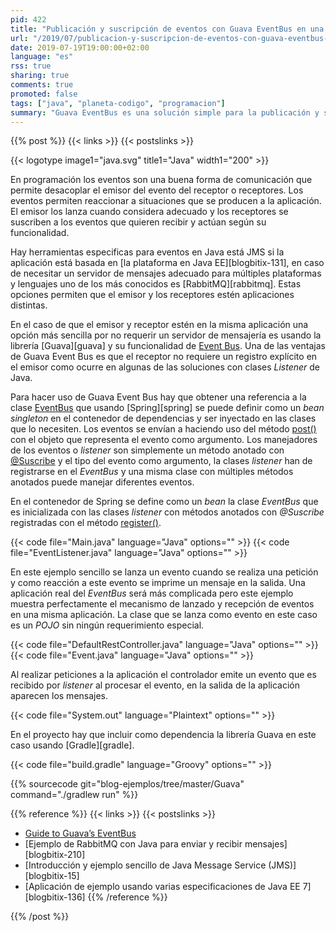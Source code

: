 ```yaml
---
pid: 422
title: "Publicación y suscripción de eventos con Guava EventBus en una aplicación Java"
url: "/2019/07/publicacion-y-suscripcion-de-eventos-con-guava-eventbus-en-una-aplicacion-java/"
date: 2019-07-19T19:00:00+02:00
language: "es"
rss: true
sharing: true
comments: true
promoted: false
tags: ["java", "planeta-codigo", "programacion"]
summary: "Guava EventBus es una solución simple para la publicación y suscripción de eventos en una misma aplicación y como tal no posee muchas de las capacidades que si tiene JMS o RabbitMQ, sin embargo, en algunos casos puede ser muy útil, una solución sencilla y sin requerimientos adicionales de infraesrtuctura."
---
```


{{% post %}}
{{< links >}}
{{< postslinks >}}

{{< logotype image1="java.svg" title1="Java" width1="200" >}}

En programación los eventos son una buena forma de comunicación que permite desacoplar el emisor del evento del receptor o receptores. Los eventos permiten reaccionar a situaciones que se producen a la aplicación. El emisor los lanza cuando considera adecuado y los receptores se suscriben a los eventos que quieren recibir y actúan según su funcionalidad.

Hay herramientas especificas para eventos en Java está JMS si la aplicación está basada en [la plataforma en Java EE][blogbitix-131], en caso de necesitar un servidor de mensajes adecuado para múltiples plataformas y lenguajes uno de los más conocidos es [RabbitMQ][rabbitmq]. Estas opciones permiten que el emisor y los receptores estén aplicaciones distintas.

En el caso de que el emisor y receptor estén en la misma aplicación una opción más sencilla por no requerir un servidor de mensajería es usando la librería [Guava][guava] y su funcionalidad de [Event Bus](https://github.com/google/guava/wiki/EventBusExplained). Una de las ventajas de Guava Event Bus es que el receptor no requiere un registro explícito en el emisor como ocurre en algunas de las soluciones con clases _Listener_ de Java.

Para hacer uso de Guava Event Bus hay que obtener una referencia a la clase [EventBus](https://guava.dev/releases/snapshot-jre/api/docs/com/google/common/eventbus/EventBus.html) que usando [Spring][spring] se puede definir como un _bean singleton_ en el contenedor de dependencias y ser inyectado en las clases que lo necesiten. Los eventos se envían a haciendo uso del método [post()](https://guava.dev/releases/snapshot-jre/api/docs/com/google/common/eventbus/EventBus.html#post-java.lang.Object-) con el objeto que representa el evento como argumento. Los manejadores de los eventos o _listener_ son simplemente un método anotado con [@Suscribe](https://guava.dev/releases/snapshot-jre/api/docs/com/google/common/eventbus/Subscribe.html) y el tipo del evento como argumento, la clases _listener_ han de registrarse en el _EventBus_ y una misma clase con múltiples métodos anotados puede manejar diferentes eventos.

En el contenedor de Spring se define como un _bean_ la clase _EventBus_ que es inicializada con las clases _listener_ con métodos anotados con _@Suscribe_ registradas con el método [register()](https://guava.dev/releases/snapshot-jre/api/docs/com/google/common/eventbus/EventBus.html#register-java.lang.Object-).

{{< code file="Main.java" language="Java" options="" >}}
{{< code file="EventListener.java" language="Java" options="" >}}

En este ejemplo sencillo se lanza un evento cuando se realiza una petición y como reacción a este evento se imprime un mensaje en la salida. Una aplicación real del _EventBus_ será más complicada pero este ejemplo muestra perfectamente el mecanismo de lanzado y recepción de eventos en una misma aplicación. La clase que se lanza como evento en este caso es un _POJO_ sin ningún requerimiento especial.

{{< code file="DefaultRestController.java" language="Java" options="" >}}
{{< code file="Event.java" language="Java" options="" >}}

Al realizar peticiones a la aplicación el controlador emite un evento que es recibido por _listener_ al procesar el evento, en la salida de la aplicación aparecen los mensajes.

{{< code file="System.out" language="Plaintext" options="" >}}

En el proyecto hay que incluir como dependencia la librería Guava en este caso usando [Gradle][gradle].

{{< code file="build.gradle" language="Groovy" options="" >}}

{{% sourcecode git="blog-ejemplos/tree/master/Guava" command="./gradlew run" %}}

{{% reference %}}
{{< links >}}
{{< postslinks >}}
* [Guide to Guava’s EventBus](https://www.baeldung.com/guava-eventbus)
* [Ejemplo de RabbitMQ con Java para enviar y recibir mensajes][blogbitix-210]
* [Introducción y ejemplo sencillo de Java Message Service (JMS)][blogbitix-15]
* [Aplicación de ejemplo usando varias especificaciones de Java EE 7][blogbitix-136]
{{% /reference %}}

{{% /post %}}
